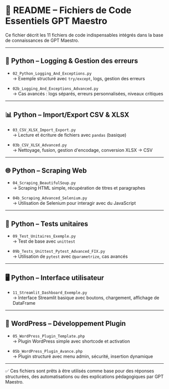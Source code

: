 # 🧠 README – Fichiers de Code Essentiels GPT Maestro

Ce fichier décrit les 11 fichiers de code indispensables intégrés dans la base de connaissances de GPT Maestro.

---

## 🔧 Python – Logging & Gestion des erreurs
- `02_Python_Logging_And_Exceptions.py`  
  → Exemple structuré avec `try/except`, logs, gestion des erreurs

- `02b_Logging_And_Exceptions_Advanced.py`  
  → Cas avancés : logs séparés, erreurs personnalisées, niveaux critiques

---

## 📊 Python – Import/Export CSV & XLSX
- `03_CSV_XLSX_Import_Export.py`  
  → Lecture et écriture de fichiers avec `pandas` (basique)

- `03b_CSV_XLSX_Advanced.py`  
  → Nettoyage, fusion, gestion d'encodage, conversion XLSX → CSV

---

## 🌐 Python – Scraping Web
- `04_Scraping_BeautifulSoup.py`  
  → Scraping HTML simple, récupération de titres et paragraphes

- `04b_Scraping_Advanced_Selenium.py`  
  → Utilisation de Selenium pour interagir avec du JavaScript

---

## 🧪 Python – Tests unitaires
- `09_Test_Unitaires_Exemple.py`  
  → Test de base avec `unittest`

- `09b_Tests_Unittest_Pytest_Advanced_FIX.py`  
  → Utilisation de `pytest` avec `@parametrize`, cas avancés

---

## 🖥️ Python – Interface utilisateur
- `11_Streamlit_Dashboard_Exemple.py`  
  → Interface Streamlit basique avec boutons, chargement, affichage de DataFrame

---

## 🔌 WordPress – Développement Plugin
- `05_WordPress_Plugin_Template.php`  
  → Plugin WordPress simple avec shortcode et activation

- `05b_WordPress_Plugin_Avance.php`  
  → Plugin structuré avec menu admin, sécurité, insertion dynamique

---

✅ Ces fichiers sont prêts à être utilisés comme base pour des réponses structurées, des automatisations ou des explications pédagogiques par GPT Maestro.


